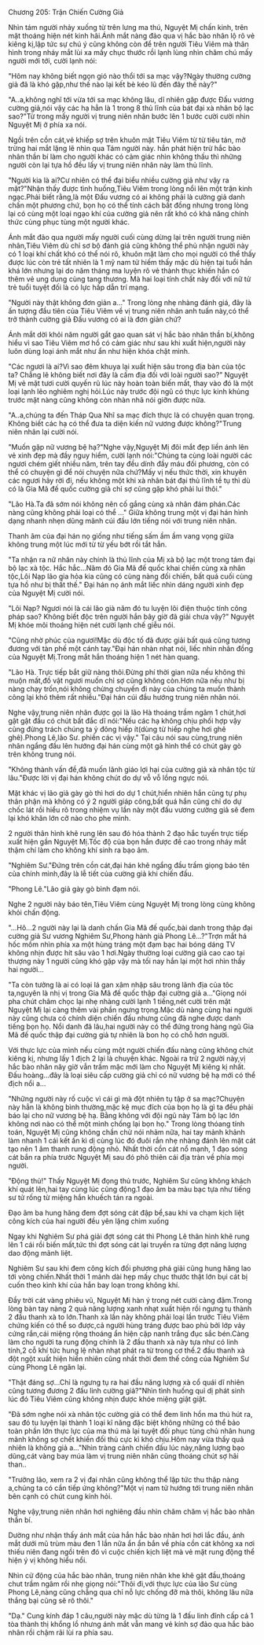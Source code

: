 




Chương 205: Trận Chiến Cường Giả


Nhìn tám người nhảy xuống từ trên lưng ma thú, Nguyệt Mị chấn kinh, trên mặt thoáng hiện nét kinh hãi.Ánh mắt nàng đảo qua vị hắc bào nhân lộ rõ vẻ kiêng kị,lập tức sự chú ý cũng không còn để trên người Tiêu Viêm mà thân hình trong nháy mắt lùi xa mấy chục thước rồi lạnh lùng nhìn chăm chú mấy người mới tới, cười lạnh nói:

"Hôm nay không biết ngọn gió nào thổi tới sa mạc vậy?Ngày thường cường giả đã là khó gặp,như thế nào lại kết bè kéo lũ đến đây thế này?"

"A..a,không nghĩ tới vừa tới sa mạc không lâu, dĩ nhiên gặp được Đấu vương cường giả,nói vậy các hạ hẳn là 1 trong 8 thủ lĩnh của bát đại xà nhân bộ lạc sao?"Từ trong mấy người vị trung niên nhân bước lên 1 bước cười cười nhìn Nguyệt Mị ở phía xa nói.

Ngồi trên cồn cát,vẻ khiếp sợ trên khuôn mặt Tiêu Viêm từ từ tiêu tán, mở trừng hai mắt lặng lẽ nhìn qua Tám người này. hắn phát hiện trừ hắc bào nhân thần bí làm cho người khác có cảm giác nhìn không thấu thì những người còn lại tựa hồ đều lấy vị trung niên nhân này làm thủ lĩnh.

"Người kia là ai?Cư nhiên có thể đại biểu nhiều cường giả như vậy ra mặt?"Nhận thấy được tình huống,Tiêu Viêm trong lòng nổi lên một trận kinh ngạc.Phải biết rằng,là một Đấu vương có ai không phải là cường giả danh chấn một phương chứ, bọn họ có thể tính cách bất đồng nhưng trong lòng lại có cùng một loại ngạo khí của cường giả nên rất khó có khả năng chính thức cùng phục tùng một người khác.

Ánh mắt đảo qua người mấy người cuối cùng dừng lại trên người trung niên nhân,Tiêu Viêm dù chỉ sơ bộ đánh giá cũng không thể phủ nhận người này có 1 loại khí chất khó có thể nói rõ, khuôn mặt làm cho mọi người có thể thấy được lúc còn trẻ tất nhiên là 1 mỹ nam tử hiếm thấy mặc dù hiện tại tuổi hắn khá lớn nhưng lại do năm tháng ma luyện rõ vẻ thành thục khiến hắn có thêm vẻ ung dung cùng tang thương. Mà hai loại tính chất này đối với nữ tử trẻ tuổi tuyệt đối là có lực hấp dẫn trí mạng.

"Người này thật không đơn giản a…" Trong lòng nhẹ nhàng đánh giá, đây là ấn tượng đầu tiên của Tiêu Viêm về vị trung niên nhân anh tuấn này,có thể trở thành cường giả Đấu vương có ai là đơn giản chứ?

Ánh mắt dời khỏi năm người gắt gao quan sát vị hắc bào nhân thần bí,không hiểu vì sao Tiêu Viêm mơ hồ có cảm giác như sau khi xuất hiện,người này luôn dùng loại ánh mắt như ẩn như hiện khóa chặt mình.

"Các ngươi là ai?Vì sao đêm khuya lại xuất hiện sâu trong địa bàn của tộc ta? Chẳng lẽ không biết nơi đây là cấm địa đối với loài người sao?" Nguyệt Mị vẻ mặt tươi cười quyến rũ lúc này hoàn toàn biến mất, thay vào đó là một loại lạnh lẽo nghiêm nghị hỏi.Lúc này trước đội ngũ có thực lực kinh khủng trước mặt nàng cũng không còn nhàn nhã nói giỡn được nữa.

"A..a,chúng ta đến Tháp Qua Nhĩ sa mạc đích thực là có chuyện quan trọng. Không biết các hạ có thể đưa ta diện kiến nữ vương được không?"Trung niên nhân lại cười nói.

"Muốn gặp nữ vương bệ hạ?"Nghe vậy,Nguyệt Mị đôi mắt đẹp liền ánh lên vẻ xinh đẹp mà đầy nguy hiểm, cười lạnh nói:"Chúng ta cùng loài người các ngươi chém giết nhiều năm, trên tay đều dính đầy máu đối phương, còn có thể có chuyện gì để nói chuyện nữa chứ?Mấy vị nếu thức thời, xin khuyên các ngươi hãy rời đi, nếu không một khi xà nhân bát đại thủ lĩnh tề tụ thì dù có là Gia Mã đế quốc cường giả chỉ sợ cũng gặp khó phải lui thôi."

"Lão Hà.Ta đã sớm nói không nên cố gắng cùng xà nhân đám phán.Các nàng cũng không phải loại có thể …" Giữa không trung một vị đại hán hình dạng nhanh nhẹn dũng mãnh cúi đầu lớn tiếng nói với trung niên nhân.

Thanh âm của đại hán nọ giống như tiếng sấm ầm ầm vang vọng giữa không trung một lúc mới từ từ yếu bớt rồi tắt hẳn.

"Ta nhận ra nữ nhân này chính là thủ lĩnh của Mị xà bộ lạc một trong tám đại bộ lạc xà tộc. Hắc hắc…Năm đó Gia Mã đế quốc khai chiến cùng xà nhân tộc,Lôi Nạp lão gia hỏa kia cũng có cùng nàng đối chiến, bất quá cuối cùng tựa hồ như bị thất thế." Đại hán nọ ánh mắt liếc nhìn dáng người xinh đẹp của Nguyệt Mị cười nói.

"Lôi Nạp? Ngươi nói là cái lão già năm đó tu luyện lôi điện thuộc tính công pháp sao? Không biết độc trên người hắn bây giờ đã giải chưa vậy?" Nguyệt Mị khóe môi thoáng hiện nét cười lạnh chế giễu nói.

"Cũng nhờ phúc của ngươi!Mặc dù độc tố đã được giải bất quá cũng tương đương với tàn phế một cánh tay."Đại hán nhàn nhạt nói, liếc nhìn nhãn đồng của Nguyệt Mị.Trong mắt hắn thoáng hiện 1 nét hàn quang.

"Lão Hà. Trực tiếp bắt giữ nàng thôi.Đừng phí thời gian nữa nếu không thì muộn mất,đồ vật ngươi muốn chỉ sợ cũng không còn.Hơn nữa nếu như bị nàng chạy trốn,nói không chừng chuyến đi này của chúng ta muốn thành công lại khó thêm rất nhiều."Đại hán cúi đầu hướng trung niên nhân nói.

Nghe vậy,trung niên nhân được gọi là lão Hà thoáng trầm ngâm 1 chút,hơi gật gật đầu có chút bất đắc dĩ nói:"Nếu các hạ không chịu phối hợp vậy cũng đừng trách chúng ta ỷ đông hiếp ít(dùng từ hiếp nghe hơi ghê ghê).Phong Lê,lão Sư. phiền các vị vậy." Tại câu nói sau cùng,trung niên nhân ngẩng đầu lên hướng đại hán cùng một gã hình thể có chút gày gò trên không trung nói.

"Không thành vấn đề,đã muốn lãnh giáo lợi hại của cường giả xà nhân tộc từ lâu."Được lời vị đại hán không chút do dự vỗ vỗ lồng ngực nói.

Mặt khác vị lão giả gày gò thì hơi do dự 1 chút,hiển nhiên hắn cũng tự phụ thân phận mà không có ý 2 người giáp công,bất quá hắn cũng chỉ do dự chốc lát rồi hiểu rõ trong nhiệm vụ lần này một đấu vương cường giả sẽ đem lại khó khăn lớn cỡ nào cho phe mình.

2 người thân hình khẽ rung lên sau đó hóa thành 2 đạo hắc tuyến trực tiếp xuất hiện gần Nguyệt Mị.Tốc độ của bọn hắn được đề cao trong nháy mắt thậm chí làm cho không khí sinh ra bạo âm.

"Nghiêm Sư."Đứng trên cồn cát,đại hán khẽ ngẩng đầu trầm giọng báo tên của chính mình,đây là lễ tiết của cường giả khi chiến đấu.

"Phong Lê."Lão giả gày gò bình đạm nói.

Nghe 2 người này báo tên,Tiêu Viêm cùng Nguyệt Mị trong lòng cùng không khỏi chấn động.

"…Hô…2 người này lại là danh chấn Gia Mã đế quốc,bài danh trong thập đại cường giả Sư vương Nghiêm Sư,Phong hành giả Phong Lê…?"Trợn mắt há hốc mồm nhìn phía xa một hùng tráng một đạm bạc hai bóng dáng TV không nhịn được hít sâu vào 1 hơi.Ngày thường loại cường giả cao cao tại thượng này 1 người cũng khó gặp vậy mà tối nay hắn lại một hơi nhìn thấy hai người…

"Ta còn tưởng là ai có loại lá gan xâm nhập sâu trong lãnh địa của tôc ta,nguyên là nhị vị trong Gia Mã đế quốc thập đại cường giả a…"Giọng nói pha chút châm chọc lại nhẹ nhàng cười lạnh 1 tiếng,nét cười trên mặt Nguyệt Mị lại càng thêm vài phần ngưng trọng.Mặc dù nàng cùng hai người này cũng chưa có chính diện chiến đấu nhưng cũng đã nghe được danh tiếng bọn họ. Nổi danh đã lâu,hai người này có thể đứng trong hàng ngũ Gia Mã đế quốc thập đại cường giả tự nhiên là bon họ có chỗ hơn người.

Với thực lực của mình nếu cùng một người chiến đấu nàng cũng không chút kiêng kị, nhưng lấy 1 địch 2 lại là chuyện khác. Ngoài ra trừ 2 người này,vị hắc bào nhân nãy giờ vẫn trầm mặc mới làm cho Nguyệt Mị kiêng kị nhất. Đấu hoàng…đây là loại siêu cấp cường giả chỉ có nữ vương bệ hạ mới có thể địch nổi a…

"Những người này rố cuộc vì cái gì mà đột nhiên tụ tập ở sa mạc?Chuyện này hẳn là không bình thường,mặc kệ mục đích của bọn họ là gì ta đều phải báo lại cho nữ vương bệ hạ. Bằng không với đội ngũ này Tám bộ lạc lớn không nơi nào có thể một mình chống lại bọn họ." Trong lòng thóang tính toán, Nguyệt Mị cũng không chần chừ nói nhảm nữa, hai tay mảnh khảnh làm nhanh 1 cái kết ấn kì dị cùng lúc đó đuôi rắn nhẹ nhàng đánh lên mặt cát tạo nên 1 âm thanh rung động nhỏ. Nhất thời cồn cát nổ mạnh, 1 đạo sóng cát bắn ra phía trước Nguyệt Mị sau đó phô thiên cái địa tràn về phía mọi người.

"Động thủ!" Thấy Nguyệt Mị đọng thủ trước, Nghiêm Sư cũng không khách khí quát lên,hai tay cùng lúc cũng động.1 đạo âm ba màu bạc tựa như tiếng sư tử rống từ miệng hắn khuếch tán ra ngoài.

Đạo âm ba hung hăng đem đợt sóng cát đập bể,sau khi va chạm kịch liệt công kích của hai người đều yên lặng chìm xuống

Ngay khi Nghiêm Sư phá giải đợt sóng cát thì Phong Lê thân hình khẽ rung lên 1 cái rồi biến mất,tức thì đợt sóng cát lại truyền ra từng đợt năng lượng dao động mãnh liệt.

Nghiêm Sư sau khi đem công kích đối phương phá giải cũng hung hăng lao tới vòng chiến.Nhất thời 1 mảnh dài hẹp mấy chục thước thật lớn bụi cát bị cuốn theo kình khí của hắn bay loạn trong không khí.

Đầy trời cát vàng phiêu vũ, Nguyệt Mị hàn ý trong nét cười càng đậm.Trong lòng bàn tay nàng 2 quả năng lượng xanh nhạt xuất hiện rồi ngưng tụ thành 2 đầu thanh xà to lớn.Thanh xà lần này không phải loại lần trước Tiêu Viêm chứng kiến có thể so được,cả người hùng tráng được bao phủ bởi lớp vảy cứng rắn,cái miệng rộng thoáng ẩn hiện cặp nanh trắng đục sắc bén.Càng làm cho người ta rung động chính là 2 đầu thanh xà này tựa như có linh tính,2 cỗ khí tức hung lệ nhàn nhạt phát ra từ trong cơ thể.2 đầu thanh xà đột ngột xuất hiện hiển nhiên cũng nhất thời đem thế công của Nghiêm Sư cùng Phong Lê ngăn lại.

"Thật đáng sợ…Chỉ là ngưng tụ ra hai đầu năng lượng xà cổ quái dĩ nhiên cũng tương đương 2 đấu linh cường giả?"Nhìn tình huống quỉ dị phát sinh lúc đó Tiêu Viêm cũng không nhịn được khóe miệng giật giật.

"Đã sớm nghe nói xà nhân tộc cường giả có thể đem linh hồn ma thú hút ra, sau đó tu luyện lại thành 1 loại kĩ năng đặc biệt không những có thể bảo toàn phần lớn thực lực của ma thú mà lại tuyệt đối phục tùng chủ nhân hung mãnh không sợ chết khiến đối thủ cực kì khó chịu.Hôm nay vừa thấy quả nhiên là không giả a…"Nhìn tràng cảnh chiến đấu lúc này,năng lượng bạo dũng,cát vàng bay múa làm vị trung niên nhân cũng thoáng chút sợ hãi than..

"Trưởng lão, xem ra 2 vị đại nhân cũng không thể lập tức thu thập nàng a,chúng ta có cần tiếp ứng không?"Một vị nam tử hướng tới trung niên nhân bên cạnh có chút cung kính hỏi.

Nghe vậy,trung niên nhân hơi nghiêng đầu nhìn chăm chăm vị hắc bào nhân thần bí.

Dường như nhận thấy ánh mắt của hắn hắc bào nhân hơi hơi lắc đầu, ánh mắt dưới mũ trùm màu đen 1 lần nữa ẩn ẩn bắn về phía cồn cát không xa nơi thiếu niên đang ngồi trên đó vì cuộc chiến kịch liệt mà vẻ mặt rung động thể hiện ý vị không hiểu nổi.

Nhìn cử động của hắc bào nhân, trung niên nhân khe khẽ gật đầu,thoáng chut trầm ngâm rồi nhẹ giọng nói:"Thôi đi,với thực lực của lão Sư cùng Phong Lê,nàng cũng chẳng qua chỉ nỗ lực chống đỡ mà thôi, không lâu nữa thắng bại cũng sẽ rõ thôi."

"Dạ." Cung kính đáp 1 câu,người này mặc dù từng là 1 đấu linh đỉnh cấp cả 1 tòa thành thị khổng lồ nhưng ánh mắt vẫn mang vẻ kính sợ đảo qua hắc bào nhân rồi chậm rãi lùi ra phía sau.




